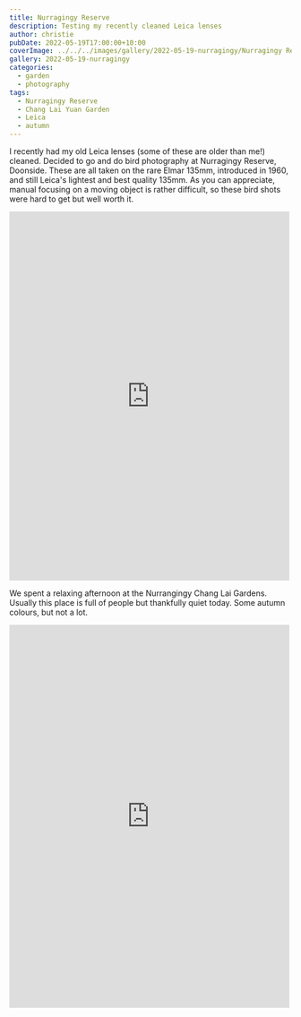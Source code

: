 ```yaml
---
title: Nurragingy Reserve
description: Testing my recently cleaned Leica lenses
author: christie
pubDate: 2022-05-19T17:00:00+10:00
coverImage: ../../../images/gallery/2022-05-19-nurragingy/Nurragingy Reserve (22).jpeg
gallery: 2022-05-19-nurragingy
categories:
  - garden
  - photography
tags:
  - Nurragingy Reserve
  - Chang Lai Yuan Garden
  - Leica
  - autumn
---
```


I recently had my old Leica lenses (some of these are older than me!) cleaned. Decided to go and do bird photography at Nurragingy Reserve, Doonside. These are all taken on the rare Elmar 135mm, introduced in 1960, and still Leica's lightest and best quality 135mm. As you can appreciate, manual focusing on a moving object is rather difficult, so these bird shots were hard to get but well worth it.

<iframe src="https://www.facebook.com/plugins/post.php?href=https%3A%2F%2Fwww.facebook.com%2Fchris1.tham%2Fposts%2Fpfbid0BBs1e9DqAvUEyQii8DKypd2GV1taByt71uiiAaNgN4o1xmqsjSNtaMG7QR4r2tjvl&show_text=true&width=500" width="500" height="659" style="border:none;overflow:hidden" scrolling="no" frameborder="0" allowfullscreen="true" allow="autoplay; clipboard-write; encrypted-media; picture-in-picture; web-share"></iframe>

We spent a relaxing afternoon at the Nurrangingy Chang Lai Gardens. Usually this place is full of people but thankfully quiet today. Some autumn colours, but not a lot.

<iframe src="https://www.facebook.com/plugins/post.php?href=https%3A%2F%2Fwww.facebook.com%2Fchris1.tham%2Fposts%2Fpfbid0aNtrGCY8yQWPCURLg6U5BCtNoMek3x8J4DsVf1X9r9rAWm5dVQBR1GcUAcsn7jGNl&show_text=true&width=500" width="500" height="684" style="border:none;overflow:hidden" scrolling="no" frameborder="0" allowfullscreen="true" allow="autoplay; clipboard-write; encrypted-media; picture-in-picture; web-share"></iframe>
